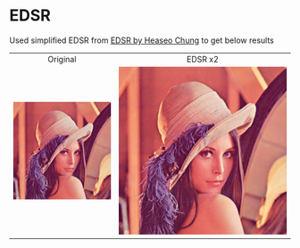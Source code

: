 # EDSR

Used simplified EDSR from [EDSR by Heaseo Chung](https://github.com/HeaseoChung/Super-resolution/tree/master/scripts/archs/EDSR) to get below results

<table>
    <tr>
        <td><center>Original</center></td>
        <td><center>EDSR x2</center></td>
    </tr>
    <tr>
    	<td>
    		<center><img src="examples/Lenna.png"></center>
    	</td>
    	<td>
    		<center><img src="examples/EDSR_Lenna_x2.png"></center>
    	</td>
    </tr>
</table>
